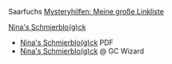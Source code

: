 Saarfuchs [Mysteryhilfen: Meine große Linkliste](https://www.saarfuchs.com/mysteryhilfen/mysteryhilfen-meine-grosse-linkliste)

[Nina's Schmierblo(g)ck](http://www.justchaos.de/)
- [Nina's Schmierblo(g)ck](http://bit.ly/ninasmysteriesolverblogalspdf) PDF
- [Nina's Schmierblo(g)ck](https://blog.gcwizard.net/manual/losen-von-mysteries/ninas-schmierblogck/) @ GC Wizard

